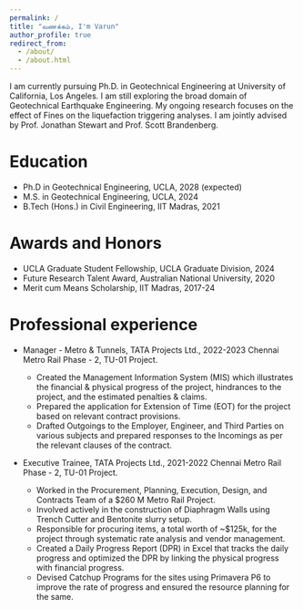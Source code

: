 ```yaml
---
permalink: /
title: "வணக்கம், I'm Varun"
author_profile: true
redirect_from: 
  - /about/
  - /about.html
---
```


I am currently pursuing Ph.D. in Geotechnical Engineering at University of California, Los Angeles. I am still exploring the broad domain of Geotechnical Earthquake Engineering. My ongoing research focuses on the effect of Fines on the liquefaction triggering analyses. I am jointly advised by Prof. Jonathan Stewart and Prof. Scott Brandenberg.

Education
======
* Ph.D in Geotechnical Engineering, UCLA, 2028 (expected)
* M.S. in Geotechnical Engineering, UCLA, 2024
* B.Tech (Hons.) in Civil Engineering, IIT Madras, 2021

Awards and Honors
======
* UCLA Graduate Student Fellowship, UCLA Graduate Division, 2024
* Future Research Talent Award, Australian National University, 2020
* Merit cum Means Scholarship, IIT Madras, 2017-24

Professional experience
======
* Manager - Metro & Tunnels, TATA Projects Ltd., 2022-2023
  Chennai Metro Rail Phase - 2, TU-01 Project.
  * Created the Management Information System (MIS) which illustrates the financial & physical progress of the project, hindrances to the project, and the estimated penalties & claims.
  * Prepared the application for Extension of Time (EOT) for the project based on relevant contract provisions.
  * Drafted Outgoings to the Employer, Engineer, and Third Parties on various subjects and prepared responses to the Incomings as per the relevant clauses of the contract.

* Executive Trainee, TATA Projects Ltd., 2021-2022
  Chennai Metro Rail Phase - 2, TU-01 Project.
  * Worked in the Procurement, Planning, Execution, Design, and Contracts Team of a $260 M Metro Rail Project.
  * Involved actively in the construction of Diaphragm Walls using Trench Cutter and Bentonite slurry setup.
  * Responsible for procuring items, a total worth of ~$125k, for the project through systematic rate analysis and vendor management.
  * Created a Daily Progress Report (DPR) in Excel that tracks the daily progress and  optimized the DPR by linking the physical progress with financial progress.
  * Devised Catchup Programs for the sites using Primavera P6 to improve the rate of progress and ensured the resource planning for the same.
